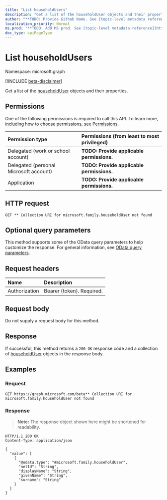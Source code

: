 ```yaml
---
title: "List householdUsers"
description: "Get a list of the householdUser objects and their properties."
author: "**TODO: Provide Github Name. See [topic-level metadata reference](https://msgo.azurewebsites.net/add/document/guidelines/metadata.html#topic-level-metadata)**"
localization_priority: Normal
ms.prod: "**TODO: Add MS prod. See [topic-level metadata reference](https://msgo.azurewebsites.net/add/document/guidelines/metadata.html#topic-level-metadata)**"
doc_type: apiPageType
---
```


# List householdUsers
Namespace: microsoft.graph

[!INCLUDE [beta-disclaimer](../../includes/beta-disclaimer.md)]

Get a list of the [householdUser](../resources/householduser.md) objects and their properties.

## Permissions
One of the following permissions is required to call this API. To learn more, including how to choose permissions, see [Permissions](/graph/permissions-reference).

|Permission type|Permissions (from least to most privileged)|
|:---|:---|
|Delegated (work or school account)|**TODO: Provide applicable permissions.**|
|Delegated (personal Microsoft account)|**TODO: Provide applicable permissions.**|
|Application|**TODO: Provide applicable permissions.**|

## HTTP request

<!-- {
  "blockType": "ignored"
}
-->
``` http
GET ** Collection URI for microsoft.family.householdUser not found
```

## Optional query parameters
This method supports some of the OData query parameters to help customize the response. For general information, see [OData query parameters](/graph/query-parameters).

## Request headers
|Name|Description|
|:---|:---|
|Authorization|Bearer {token}. Required.|

## Request body
Do not supply a request body for this method.

## Response

If successful, this method returns a `200 OK` response code and a collection of [householdUser](../resources/householduser.md) objects in the response body.

## Examples

### Request
<!-- {
  "blockType": "request",
  "name": "list_householduser"
}
-->
``` http
GET https://graph.microsoft.com/beta** Collection URI for microsoft.family.householdUser not found
```


### Response
>**Note:** The response object shown here might be shortened for readability.
<!-- {
  "blockType": "response",
  "truncated": true,
  "@odata.type": "Collection(microsoft.family.householdUser)"
}
-->
``` http
HTTP/1.1 200 OK
Content-Type: application/json

{
  "value": [
    {
      "@odata.type": "#microsoft.family.householdUser",
      "netId": "String",
      "displayName": "String",
      "givenName": "String",
      "surname": "String"
    }
  ]
}
```

